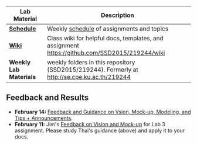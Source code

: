 | Lab Material | Description |
| -------------- | -------------------------------------- |
| __[Schedule](Schedule.md)__ | Weekly [schedule](Schedule.md) of assignments and topics |
| __[Wiki](https://github.com/SSD2015/219244/wiki)__ | Class wiki for helpful docs, templates, and assignment https://github.com/SSD2015/219244/wiki |
| __Weekly Lab Materials__ | weekly folders in this repository (SSD2015/219244). Formerly at http://se.cpe.ku.ac.th/219244 |

## Feedback and Results
- __February 14:__ [Feedback and Guidance on Vsion, Mock-up, Modeling, and Tips + Announcements](https://docs.google.com/document/d/1HRUg6MfWvXEZsRorhN8fWyTB5l98V9Yz6XzOS1n5AmA/edit).
- __February 11:__ Jim's [Feedback on Vision and Mock-up](https://github.com/SSD2015/219244/wiki/Vision%20Feedback) for Lab 3 assignment.  Please study Thai's guidance (above) and apply it to your docs.
